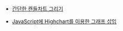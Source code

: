 * [간단한 캔들차트 그리기](https://github.com/ckdqja135/Typescript-restful-starter/blob/master/mdfile/2020-04-22/%EA%B0%84%EB%8B%A8%ED%95%98%EA%B2%8C%20high%EC%B0%A8%ED%8A%B8%20%EA%B5%AC%ED%98%84.md)

* [JavaScript에 Highchart를 이용한 그래프 삽입](https://github.com/ckdqja135/Typescript-restful-starter/blob/master/mdfile/2020-04-22/highchart.md)

